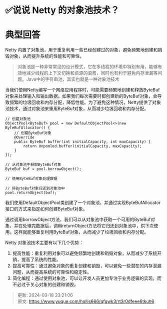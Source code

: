 # ✅说说 Netty 的对象池技术？

# 典型回答


Netty 内置了对象池，用于重复利用一些已经创建过的对象，避免频繁地创建和销毁对象，从而提升系统的性能和可靠性。



> 对象池是一种非常常见的设计模式，它在多线程的环境中特别有用，能够有效地减少线程的上下文切换和资源的浪费，同时也有利于避免内存泄漏等问题。Java中的字符串池，其实也就是一种对象池技术
>



当我们使用Netty编写一个网络应用程序时，可能需要频繁地创建和释放ByteBuf对象来处理输入和输出数据。如果我们每次需要时都创建新的ByteBuf对象，会导致频繁的垃圾回收和内存分配，降低性能。为了避免这种情况，Netty提供了对象池技术，通过对象池来重用ByteBuf对象，从而减少垃圾回收和内存分配。



```plain
// 创建对象池
ObjectPool<ByteBuf> pool = new DefaultObjectPool<>(new ByteBufAllocator() {
    // 创建ByteBuf对象
    @Override
    public ByteBuf buffer(int initialCapacity, int maxCapacity) {
        return Unpooled.buffer(initialCapacity, maxCapacity);
    }
});

// 从对象池中获取ByteBuf对象
ByteBuf buf = pool.borrowObject();

// 使用ByteBuf对象处理数据

// 将ByteBuf对象归还到对象池中
pool.returnObject(buf);

```



我们使用DefaultObjectPool类创建了一个对象池，并通过实现ByteBufAllocator接口的方式来指定如何创建ByteBuf对象。



通过调用borrowObject方法，我们可以从对象池中获取一个可用的ByteBuf对象，并在处理完数据后，调用returnObject方法将它归还到对象池中，供下次使用。这样就能够重复利用ByteBuf对象，从而减少了垃圾回收和内存分配。



Netty 对象池技术主要有以下几个优势：



1. 提高性能：重复利用对象可以避免频繁地创建和销毁对象，从而减少了系统开销，提高了系统的性能。
2. 提高可靠性：通过避免对象的重复创建和销毁，可以避免一些潜在的内存泄漏问题，从而提高系统的可靠性和稳定性。
3. 简化编程：通过使用对象池，可以让开发人员更加专注于业务逻辑的实现，而不必过于关心对象的创建和销毁。



> 更新: 2024-03-18 23:21:06  
> 原文: <https://www.yuque.com/hollis666/qfgwk3/rt3r0dfeee6tkuh6>